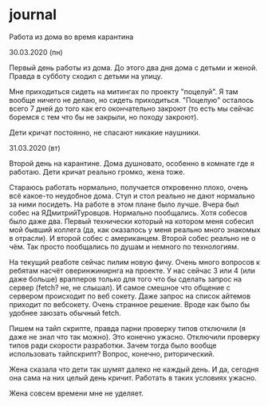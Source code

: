 # journal
Работа из дома во время карантина

30.03.2020 (пн)

Первый день работы из дома. До этого два дня дома с детьми и женой. Правда в субботу сходил с детьми на улицу. 

Мне приходиться сидеть на митингах по проекту "поцелуй". Я там вообще ничего не делаю, но сидеть приходиться. "Поцелую" осталось всего 7 дней до того как его окончательно закроют (то есть мы сейчас боремся с тем что бы не закрыли, но походу закроют).

Дети кричат постоянно, не спасают никакие наушники.


31.03.2020 (вт)

Второй день на карантине. Дома душновато, особенно в комнате где я работаю. Дети кричат реально громко, жена тоже.

Стараюсь работать нормально, получается откровенно плохо, очень всё какое-то неудобное дома. Стул и стол реально не дают нормально за ними посидеть. На работе в этом плане было лучше. Вчера был собес на ЯДмитрийТуровцов. Нормально пообщались. Хотя собесов было даже два. Первый технически который на котором меня собесил мой бывший коллега (да, как оказалось у меня реально много знакомых в отрасли). И второй собес с американцем. Второй собес реально не о чём. Так просто пообщались по душам и немного по технологиям.

На текущий реаботе сейчас пилим новую фичу. Очень много вопросов к ребятам насчёт оверинжинирнга на проекте. У нас сейчас 3 или 4 (или даже больше) врапперов только для того что бы сделать запрос на сервер (fetch? не, не слышал). И самое смешное что общение с сервером происходит по веб сокету. Даже запрос на список айтемов приходит по вебсокету. Очень странное решение. Вроде как было бы удобнее заюзать обычный fetch.

Пишем на тайп скрипте, правда парни проверку типов отключили (я даже не знал что так можно). Это конечно ужасно. Отключили проверку типов ради скорости разработки. Зачем тогда было вообще использовать тайпскрипт? Вопрос, конечно, риторический.

Жена сказала что дети так шумят далеко не каждый день. И да, сегодня она сама на них целый день кричит. Работать в таких условиях ужасно.

Жена совсем времени мне не уделяет.
